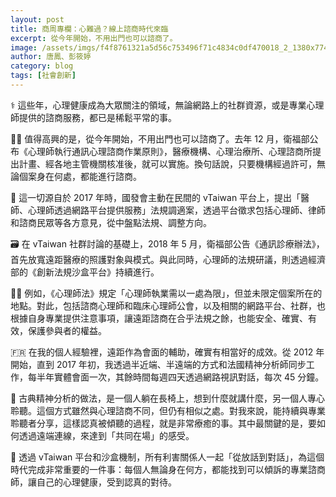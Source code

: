 ```yaml
---
layout: post
title: 商周專欄：心難過？線上諮商時代來臨
excerpt: 從今年開始，不用出門也可以諮商了。
image: /assets/imgs/f4f8761321a5d56c753496f71c4834c0df470018_2_1380x774.jpeg
author: 唐鳳、彭筱婷
category: blog
tags: [社會創新]
---
```


⚕️ 這些年，心理健康成為大眾關注的領域，無論網路上的社群資源，或是專業心理師提供的諮商服務，都已是稀鬆平常的事。

👩‍⚕️ 值得高興的是，從今年開始，不用出門也可以諮商了。去年 12 月，衛福部公布《心理師執行通訊心理諮商作業原則》，醫療機構、心理治療所、心理諮商所提出計畫、經各地主管機關核准後，就可以實施。換句話說，只要機構經過許可，無論個案身在何處，都能進行諮商。

🎨 這一切源自於 2017 年時，國發會主動在民間的 vTaiwan 平台上，提出「醫師、心理師透過網路平台提供服務」法規調適案，透過平台徵求包括心理師、律師和諮商民眾等各方意見，從中盤點法規、調整方向。

🗃️ 在 vTaiwan 社群討論的基礎上，2018 年 5 月，衛福部公告《通訊診療辦法》，首先放寬遠距醫療的照護對象與模式。與此同時，心理師的法規研議，則透過經濟部的《創新法規沙盒平台》持續進行。

👨‍⚕️ 例如，《心理師法》規定「心理師執業需以一處為限」，但並未限定個案所在的地點。對此，包括諮商心理師和臨床心理師公會，以及相關的網路平台、社群，也根據自身專業提供注意事項，讓遠距諮商在合乎法規之餘，也能安全、確實、有效，保護參與者的權益。

🇫🇷 在我的個人經驗裡，遠距作為會面的輔助，確實有相當好的成效。從 2012 年開始，直到 2017 年初，我透過半近端、半遠端的方式和法國精神分析師同步工作，每半年實體會面一次，其餘時間每週四天透過網路視訊對話，每次 45 分鐘。

💺 古典精神分析的做法，是一個人躺在長椅上，想到什麼就講什麼，另一個人專心聆聽。這個方式雖然與心理諮商不同，但仍有相似之處。對我來說，能持續與專業聆聽者分享，這樣認真被傾聽的過程，就是非常療癒的事。其中最關鍵的是，要如何透過遠端連線，來達到「共同在場」的感受。

💝 透過 vTaiwan 平台和沙盒機制，所有利害關係人一起「從放話到對話」，為這個時代完成非常重要的一件事：每個人無論身在何方，都能找到可以傾訴的專業諮商師，讓自己的心理健康，受到認真的對待。
